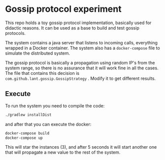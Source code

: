 # Gossip protocol experiment    

This repo holds a toy gossip protocol implementation, basically used for didactic reasons. It can 
be used as a base to build and test gossip protocols.

The system contains a java server that listens to incoming calls, everything wrapped in a Docker container. 
The system also has a `docker-compose` file to simulate the distributed system. 

The gossip protocol is basically a propagation using random IP's from the system range, so there is no 
assurance that it will work fine in all the cases. The file that contains this decision is `com.github.lant.gossip.GossipStrategy` . 
Modify it to get different results. 

## Execute
To run the system you need to compile the code: 
```bash
./gradlew installDist
```

and after that you can execute the docker: 
```bash
docker-compose build
docker-compose up 
```

This will star the instances (3), and after 5 seconds it will start another one that will
propagate a new value to the rest of the system. 

